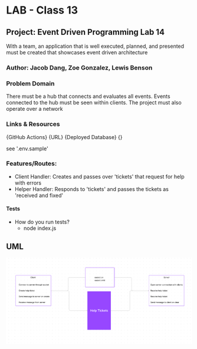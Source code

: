 
# LAB - Class 13

## Project: Event Driven Programming Lab 14
With a team, an application that is well executed, planned, and presented must be created that showcases event driven architecture


### Author: Jacob Dang, Zoe Gonzalez, Lewis Benson

### Problem Domain
There must be a hub that connects and evaluates all events. Events connected to the hub must be seen within clients. The project must also operate over a network

### Links & Resources
{GitHub Actions} {URL}
{Deployed Database} {}

see '.env.sample'

### Features/Routes:
- Client Handler: Creates and passes over 'tickets' that request for help with errors
- Helper Handler: Responds to 'tickets' and passes the tickets as 'received and fixed'

#### Tests
- How do you run tests?
    - node index.js

## UML
![UML](./images/socket14.PNG)

